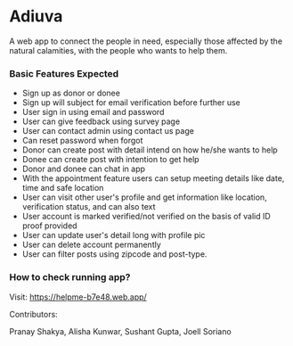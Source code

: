 # Adiuva

A web app to connect the people in need, especially those affected by the natural calamities, with the people who wants to help them.

### Basic Features Expected

- Sign up as donor or donee
- Sign up will subject for email verification before further use
- User sign in using email and password
- User can give feedback using survey page
- User can contact admin using contact us page
- Can reset password when forgot
- Donor can create post with detail intend on how he/she wants to help
- Donee can create post with intention to get help
- Donor and donee can chat in app
- With the appointment feature users can setup meeting details like date, time and safe location
- User can visit other user's profile and get information like location, verification status, and can also text
- User account is marked verified/not verified on the basis of valid ID proof provided
- User can update user's detail long with profile pic
- User can delete account permanently
- User can filter posts using zipcode and post-type.

### How to check running app?

Visit: https://helpme-b7e48.web.app/

Contributors:

Pranay Shakya,
Alisha Kunwar,
Sushant Gupta,
Joell Soriano
